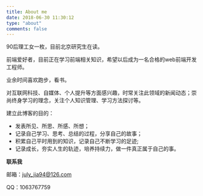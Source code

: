 ```yaml
---
title: About me
date: 2018-06-30 11:30:12
type: "about"
comments: false
---
```


90后理工女一枚，目前北京研究生在读。

前端爱好者，目前正在学习前端相关知识，希望以后成为一名合格的web前端开发工程师。

业余时间喜欢跑步，看书。

对互联网科技、自媒体、个人提升等方面感兴趣，时常关注此领域的新闻动态；崇尚终身学习的理念，关注个人知识管理、学习方法探讨等。

建立此博客的目的：

- 发表所见、所思、所感、所想；
- 记录自己学习、思考、总结的过程，分享自己的故事；
-  积累自己平时用到的知识，记录自己不断学习的足迹;
- 记录成长，夯实人生的轨迹，培养持续力，做一件真正属于自己的事。

**联系我**

邮箱：july_jia94@126.com

QQ：1063767759
